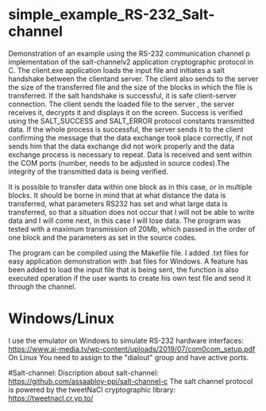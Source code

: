 # simple_example_RS-232_Salt-channel

Demonstration of an example using the RS-232 communication channel p
implementation of the salt-channelv2 application cryptographic protocol
in C. The client.exe application loads the input file and initiates a salt handshake
between the clientand server.
The client also sends to the server the size of the transferred file and 
the size of the blocks in which the file is transferred.
If the salt handshake is successful, it is safe
client-server connection. The client sends the loaded file to the server
, the server receives it, decrypts it and displays it on the screen.
Success is verified using the SALT_SUCCESS and SALT_ERROR protocol constants
transmitted data. If the whole process is successful, the server sends it
to the client confirming the message that the data exchange took place correctly, if not
sends him that the data exchange did not work properly and the data exchange process is necessary
to repeat. Data is received and sent within the COM ports (number,
needs to be adjusted in source codes).The integrity of the transmitted data is being verified.

It is possible to transfer data within one block as in this case, or in multiple blocks. 
It should be borne in mind that at what distance the data is transferred, what parameters RS232 
has set and what large data is transferred, so that a situation does not occur that 
I will not be able to write data and I will come next, in this case I will lose data. 
The program was tested with a maximum transmission of 20Mb, which passed in the order of one block 
and the parameters as set in the source codes.

The program can be compiled using the Makefile file. I added .txt files
for easy application demonstration with .bat files for Windows.
A feature has been added
to load the input file that is being sent, the function is also executed
operation if the user wants to create his own test file and send it through the channel.

# Windows/Linux
I use the emulator on Windows to simulate RS-232 hardware interfaces:
https://www.ai-media.tv/wp-content/uploads/2019/07/com0com_setup.pdf
On Linux You need to assign to the "dialout" group and have active ports.

#Salt-channel:
Discription about salt-channel: 
https://github.com/assaabloy-ppi/salt-channel-c
The salt channel protocol is powered by the tweetNaCl cryptographic library:
https://tweetnacl.cr.yp.to/


